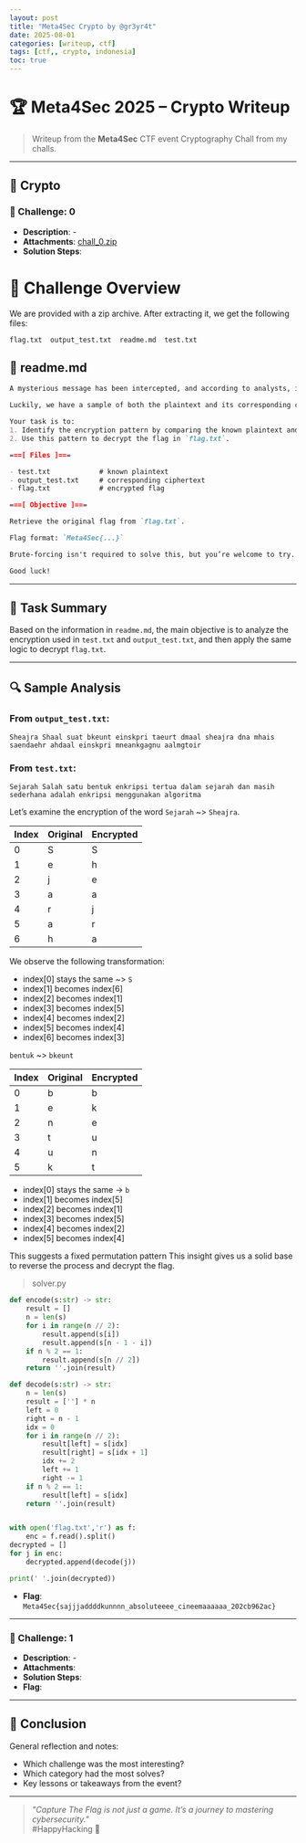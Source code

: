 ```yaml
---
layout: post
title: "Meta4Sec Crypto by @gr3yr4t"
date: 2025-08-01
categories: [writeup, ctf]
tags: [ctf,, crypto, indonesia]
toc: true
---
```


# 🏆 Meta4Sec 2025 – Crypto Writeup

> Writeup from the **Meta4Sec** CTF event Cryptography Chall from my challs.

---

## 🔐 Crypto

### 🔹 Challenge: 0
- **Description**: -
- **Attachments**: [chall_0.zip](/assets/files/chall_0.zip)
- **Solution Steps**:

# 🧩 Challenge Overview

We are provided with a zip archive. After extracting it, we get the following files:

```
flag.txt  output_test.txt  readme.md  test.txt
```

## 📄 readme.md

```md
A mysterious message has been intercepted, and according to analysts, it appears to be encrypted with an unusual twist on a traditional cipher.

Luckily, we have a sample of both the plaintext and its corresponding ciphertext, which seems to be encrypted using the same method as the flag.

Your task is to:
1. Identify the encryption pattern by comparing the known plaintext and ciphertext.
2. Use this pattern to decrypt the flag in `flag.txt`.

===[ Files ]===

- test.txt            # known plaintext
- output_test.txt     # corresponding ciphertext
- flag.txt            # encrypted flag

===[ Objective ]===

Retrieve the original flag from `flag.txt`.

Flag format: `Meta4Sec{...}`

Brute-forcing isn't required to solve this, but you’re welcome to try. A logical approach and familiarity with classic ciphers will be more effective.

Good luck!
```

---

## 🎯 Task Summary

Based on the information in `readme.md`, the main objective is to analyze the encryption used in `test.txt` and `output_test.txt`, and then apply the same logic to decrypt `flag.txt`.

---

## 🔍 Sample Analysis

### From `output_test.txt`:
```
Sheajra Shaal suat bkeunt einskpri taeurt dmaal sheajra dna mhais saendaehr ahdaal einskpri mneankgagnu aalmgtoir
```

### From `test.txt`:
```
Sejarah Salah satu bentuk enkripsi tertua dalam sejarah dan masih sederhana adalah enkripsi menggunakan algoritma
```

Let’s examine the encryption of the word `Sejarah` ~> `Sheajra`.

| Index | Original | Encrypted |
|-------|----------|-----------|
| 0     | S        | S         |
| 1     | e        | h         |
| 2     | j        | e         |
| 3     | a        | a         |
| 4     | r        | j         |
| 5     | a        | r         |
| 6     | h        | a         |

We observe the following transformation:
- index[0] stays the same ~> `S`
- index[1] becomes index[6]
- index[2] becomes index[1]
- index[3] becomes index[5]
- index[4] becomes index[2]
- index[5] becomes index[4]
- index[6] becomes index[3]

`bentuk` ~> `bkeunt`

| Index | Original | Encrypted |
|-------|----------|-----------|
| 0     | b        | b         |
| 1     | e        | k         |
| 2     | n        | e         |
| 3     | t        | u         |
| 4     | u        | n         |
| 5     | k        | t         |

- index[0] stays the same → `b`
- index[1] becomes index[5]
- index[2] becomes index[1]
- index[3] becomes index[5]
- index[4] becomes index[2]
- index[5] becomes index[4]

This suggests a fixed permutation pattern
This insight gives us a solid base to reverse the process and decrypt the flag.

> solver.py

```python
def encode(s:str) -> str:
    result = []
    n = len(s)
    for i in range(n // 2):
        result.append(s[i])
        result.append(s[n - 1 - i])
    if n % 2 == 1:
        result.append(s[n // 2])
    return ''.join(result)

def decode(s:str) -> str:
    n = len(s)
    result = [''] * n
    left = 0
    right = n - 1
    idx = 0
    for i in range(n // 2):
        result[left] = s[idx]
        result[right] = s[idx + 1]
        idx += 2
        left += 1
        right -= 1
    if n % 2 == 1:
        result[left] = s[idx]
    return ''.join(result)


with open('flag.txt','r') as f:
    enc = f.read().split()
decrypted = []
for j in enc:
    decrypted.append(decode(j))

print(' '.join(decrypted))
```

- **Flag**: `Meta4Sec{sajjjaddddkunnnn_absoluteeee_cineemaaaaaa_202cb962ac}`

---

### 🔹 Challenge: 1
- **Description**: -
- **Attachments**: 
- **Solution Steps**:
- **Flag**:

---

## 📌 Conclusion

General reflection and notes:

- Which challenge was the most interesting?
- Which category had the most solves?
- Key lessons or takeaways from the event?

---

> _"Capture The Flag is not just a game. It’s a journey to mastering cybersecurity."_  
> #HappyHacking 🔐
